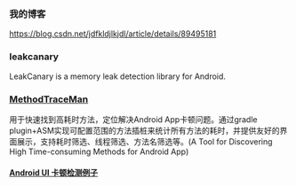 ### 我的博客

https://blog.csdn.net/jdfkldjlkjdl/article/details/89495181

### **leakcanary**

LeakCanary is a memory leak detection library for Android. 

### [MethodTraceMan](https://github.com/zhengcx/MethodTraceMan)

用于快速找到高耗时方法，定位解决Android App卡顿问题。通过gradle plugin+ASM实现可配置范围的方法插桩来统计所有方法的耗时，并提供友好的界面展示，支持耗时筛选、线程筛选、方法名筛选等。(A Tool for Discovering High Time-consuming Methods for Android App)

#### [Android UI 卡顿检测例子](https://github.com/hgncxzy/AndroidUIBlockTesting)

